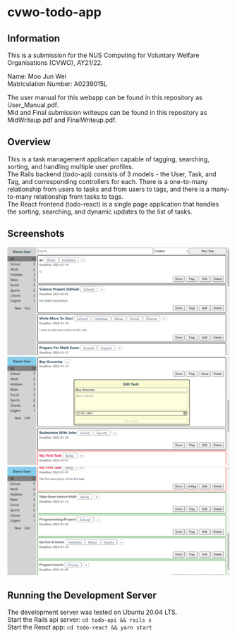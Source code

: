 # cvwo-todo-app

## Information

This is a submission for the NUS Computing for Voluntary Welfare Organisations (CVWO), AY21/22.

Name: Moo Jun Wei <br/>
Matriculation Number: A0239015L

The user manual for this webapp can be found in this repository as User_Manual.pdf. <br />
Mid and Final submission writeups can be found in this repository as MidWriteup.pdf and FinalWriteup.pdf.

## Overview

This is a task management application capable of tagging, searching, sorting, and handling multiple user profiles. <br/>
The Rails backend (todo-api) consists of 3 models - the User, Task, and Tag, and corresponding controllers for each. There is a one-to-many relationship from users to tasks and from users to tags, and there is a many-to-many relationship from tasks to tags. <br/>
The React frontend (todo-react) is a single page application that handles the sorting, searching, and dynamic updates to the list of tasks. 

## Screenshots

![Screenshot 1](/images/screenshot_1.PNG) <br/>
![Screenshot 2](/images/screenshot_2.PNG) <br/>
![Screenshot 3](/images/screenshot_3.PNG) <br/>

## Running the Development Server

The development server was tested on Ubuntu 20.04 LTS. <br/>
Start the Rails api server: `cd todo-api && rails s` <br/>
Start the React app: `cd todo-react && yarn start` <br/>
